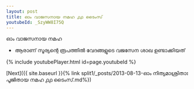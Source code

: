 ```yaml
---
layout: post
title: ഓം വാജസനായ നമഹ ൧൧ ടൈംസ്
youtubeId: _SzyWW8I75Q
---
```

 
 
 ഓം വാജസനായ നമഹ 
 
 -  ആരാണ് സൂര്യന്റെ രൂപത്തിൽ വേദങ്ങളുടെ വജസേന ശാഖ ഉണ്ടാക്കിയത് 
 
  
 
  
 
 
 
 
 
 


{% include youtubePlayer.html id=page.youtubeId %}
 
[Next]({{ site.baseurl }}{% link  split1/_posts/2013-08-13-ഓം നിത്യമാശ്രിതാഃ പൂജിതായ നമഹ ൧൧ ടൈംസ്.md%})
 
